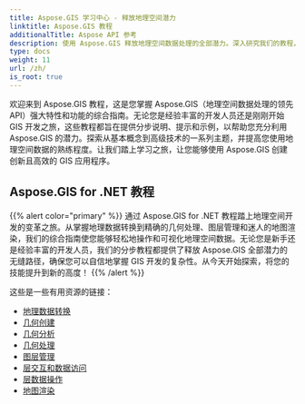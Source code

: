 ```yaml
---
title: Aspose.GIS 学习中心 - 释放地理空间潜力
linktitle: Aspose.GIS 教程
additionalTitle: Aspose API 参考
description: 使用 Aspose.GIS 释放地理空间数据处理的全部潜力。深入研究我们的教程，获取分步指导和专家见解。
type: docs
weight: 11
url: /zh/
is_root: true
---
```


欢迎来到 Aspose.GIS 教程，这是您掌握 Aspose.GIS（地理空间数据处理的领先 API）强大特性和功能的综合指南。无论您是经验丰富的开发人员还是刚刚开始 GIS 开发之旅，这些教程都旨在提供分步说明、提示和示例，以帮助您充分利用 Aspose.GIS 的潜力。探索从基本概念到高级技术的一系列主题，并提高您使用地理空间数据的熟练程度。让我们踏上学习之旅，让您能够使用 Aspose.GIS 创建创新且高效的 GIS 应用程序。

## Aspose.GIS for .NET 教程
{{% alert color="primary" %}}
通过 Aspose.GIS for .NET 教程踏上地理空间开发的变革之旅。从掌握地理数据转换到精确的几何处理、图层管理和迷人的地图渲染，我们的综合指南使您能够轻松地操作和可视化地理空间数据。无论您是新手还是经验丰富的开发人员，我们的分步教程都提供了释放 Aspose.GIS 全部潜力的无缝路径，确保您可以自信地掌握 GIS 开发的复杂性。从今天开始探索，将您的技能提升到新的高度！
{{% /alert %}}

这些是一些有用资源的链接：
 
- [地理数据转换](./net/geo-data-conversion/)
- [几何创建](./net/geometry-creation/)
- [几何分析](./net/geometry-analysis/)
- [几何处理](./net/geometry-processing/)
- [图层管理](./net/layer-management/)
- [层交互和数据访问](./net/layer-interaction-and-data-access/)
- [层数据操作](./net/layer-data-operations/)
- [地图渲染](./net/map-rendering/)